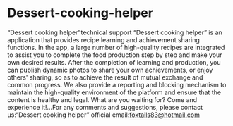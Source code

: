 # Dessert-cooking-helper
“Dessert cooking helper”technical support
“Dessert cooking helper” is an application that provides recipe learning and achievement sharing functions. In the app, a large number of high-quality recipes are integrated to assist you to complete the food production step by step and make your own desired results. After the completion of learning and production, you can publish dynamic photos to share your own achievements, or enjoy others' sharing, so as to achieve the result of mutual exchange and common progress. We also provide a reporting and blocking mechanism to maintain the high-quality environment of the platform and ensure that the content is healthy and legal. What are you waiting for? Come and experience it!…For any comments and suggestions, please contact us:“Dessert cooking helper” official email:foxtails83@hotmail.com
